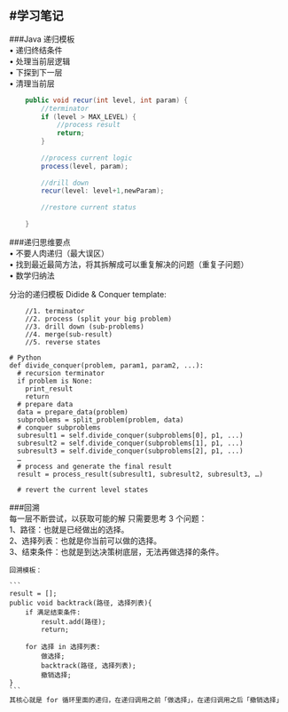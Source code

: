﻿#学习笔记
----
###Java 递归模板  
• 递归终结条件  
• 处理当前层逻辑  
• 下探到下一层  
• 清理当前层  
``` Java
    public void recur(int level, int param) {
        //terminator
        if (level > MAX_LEVEL) {
            //process result
            return;
        }
        
        //process current logic
        process(level, param);
        
        //drill down
        recur(level: level+1,newParam);
        
        //restore current status
        
    }
```    
###递归思维要点  
• 不要人肉递归（最大误区）<br/>
• 找到最近最简方法，将其拆解成可以重复解决的问题（重复子问题）<br/>
• 数学归纳法<br/>
    
分治的递归模板  Didide & Conquer template:
 
        //1. terminator
        //2. process (split your big problem)
        //3. drill down (sub-problems)
        //4. merge(sub-result)
        //5. reverse states
        
    # Python
    def divide_conquer(problem, param1, param2, ...): 
      # recursion terminator 
      if problem is None: 
        print_result 
        return 
      # prepare data 
      data = prepare_data(problem) 
      subproblems = split_problem(problem, data) 
      # conquer subproblems 
      subresult1 = self.divide_conquer(subproblems[0], p1, ...) 
      subresult2 = self.divide_conquer(subproblems[1], p1, ...) 
      subresult3 = self.divide_conquer(subproblems[2], p1, ...) 
      …
      # process and generate the final result 
      result = process_result(subresult1, subresult2, subresult3, …)
    	
      # revert the current level states
      
      
###回溯   
    每一层不断尝试，以获取可能的解
    只需要思考 3 个问题：      
    1、路径：也就是已经做出的选择。     
    2、选择列表：也就是你当前可以做的选择。     
    3、结束条件：也就是到达决策树底层，无法再做选择的条件。  
    
    回溯模板：  
   
    ```
    result = [];
    public void backtrack(路径, 选择列表){
        if 满足结束条件:
            result.add(路径);
            return;
        
        for 选择 in 选择列表:
            做选择;
            backtrack(路径, 选择列表);
            撤销选择;
    }
    ```
    其核心就是 for 循环里面的递归，在递归调用之前「做选择」，在递归调用之后「撤销选择」
